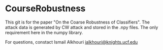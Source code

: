 # CourseRobustness

This git is for the paper "On the Coarse Robustness of Classifiers".
The attack data is generated by CW attack and stored in the .npy files. 
The only requirement here in the numpy library.

For questions, constact Ismail Alkhouri ialkhouri@knights.ucf.edu


